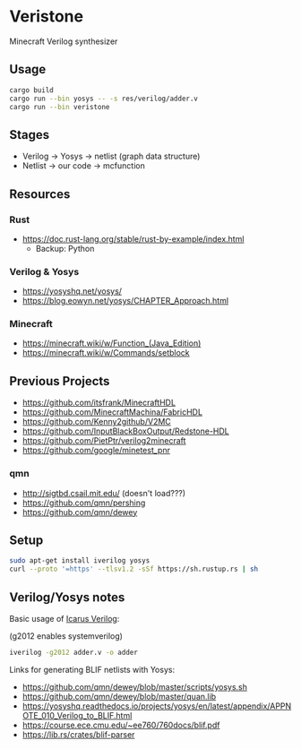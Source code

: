 # Veristone

Minecraft Verilog synthesizer

## Usage

```bash
cargo build
cargo run --bin yosys -- -s res/verilog/adder.v
cargo run --bin veristone
```

## Stages
 - Verilog -> Yosys -> netlist (graph data structure)
 - Netlist -> our code -> mcfunction

## Resources
### Rust
 - https://doc.rust-lang.org/stable/rust-by-example/index.html
    - Backup: Python

### Verilog & Yosys
 - https://yosyshq.net/yosys/
 - https://blog.eowyn.net/yosys/CHAPTER_Approach.html

### Minecraft
 - https://minecraft.wiki/w/Function_(Java_Edition)
 - https://minecraft.wiki/w/Commands/setblock

## Previous Projects
 - https://github.com/itsfrank/MinecraftHDL
 - https://github.com/MinecraftMachina/FabricHDL
 - https://github.com/Kenny2github/V2MC
 - https://github.com/InputBlackBoxOutput/Redstone-HDL
 - https://github.com/PietPtr/verilog2minecraft
 - https://github.com/google/minetest_pnr

### qmn
 - http://sigtbd.csail.mit.edu/ (doesn't load???)
 - https://github.com/qmn/pershing
 - https://github.com/qmn/dewey

## Setup

```bash
sudo apt-get install iverilog yosys
curl --proto '=https' --tlsv1.2 -sSf https://sh.rustup.rs | sh
```

## Verilog/Yosys notes

Basic usage of [Icarus Verilog](https://github.com/steveicarus/iverilog):

(g2012 enables systemverilog)
```bash
iverilog -g2012 adder.v -o adder
```

Links for generating BLIF netlists with Yosys:
 - https://github.com/qmn/dewey/blob/master/scripts/yosys.sh
 - https://github.com/qmn/dewey/blob/master/quan.lib
 - https://yosyshq.readthedocs.io/projects/yosys/en/latest/appendix/APPNOTE_010_Verilog_to_BLIF.html
 - https://course.ece.cmu.edu/~ee760/760docs/blif.pdf
 - https://lib.rs/crates/blif-parser
